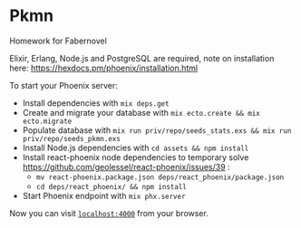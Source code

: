 # Pkmn

Homework for Fabernovel

Elixir, Erlang, Node.js and PostgreSQL are required, note on installation here: https://hexdocs.pm/phoenix/installation.html

To start your Phoenix server:

  * Install dependencies with `mix deps.get`
  * Create and migrate your database with `mix ecto.create && mix ecto.migrate`
  * Populate database with `mix run priv/repo/seeds_stats.exs && mix run priv/repo/seeds_pkmn.exs`
  * Install Node.js dependencies with `cd assets && npm install`
  * Install react-phoenix node dependencies to temporary solve https://github.com/geolessel/react-phoenix/issues/39 :
    * `mv react-phoenix.package.json deps/react_phoenix/package.json`
    * `cd deps/react_phoenix/ && npm install`
  * Start Phoenix endpoint with `mix phx.server`

Now you can visit [`localhost:4000`](http://localhost:4000) from your browser.

